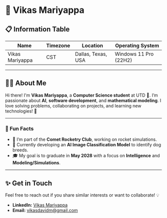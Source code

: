 # 👋 Vikas Mariyappa  

## 📋 Information Table  
| Name            | Timezone | Location            | Operating System        |
|-----------------|----------|---------------------|-------------------------|
| Vikas Mariyappa | CST      | Dallas, Texas, USA  | Windows 11 Pro (22H2)   |  

---

## 🧑‍💻 About Me  
Hi there! I'm **Vikas Mariyappa**, a **Computer Science student** at UTD 🐊. I’m passionate about **AI**, **software development**, and **mathematical modeling**. I love solving problems, collaborating on projects, and learning new technologies! 🚀  

---

### 🌟 Fun Facts  
- 🚀 I’m part of the **Comet Rocketry Club**, working on rocket simulations.  
- 🐶 Currently developing an **AI Image Classification Model** to identify dog breeds.  
- 🎓 My goal is to graduate in **May 2028** with a focus on **Intelligence** and **Modeling/Simulations**.  

---

## ✨ Get in Touch  
Feel free to reach out if you share similar interests or want to collaborate! 💡  

- **LinkedIn:** [Vikas Mariyappa](www.linkedin.com/in/vikas-mariyappa-048137266)  
- **Email:** [vikasdavidm@gmail.com](vikasdavidm@gmail.com)
